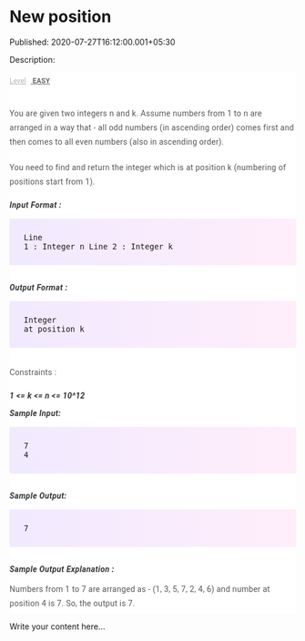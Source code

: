 # New position

Published: 2020-07-27T16:12:00.001+05:30

Description: 
      <div dir="ltr" style="text-align: left;" trbidi="on">
      <div _ngcontent-ydg-c152="" class="padding" style="-webkit-font-smoothing: antialiased;
      background-color: white; font-family: Roboto, sans-serif; font-size: 16px; margin: 0px;
      padding: 0px 0px 15px;">
      <div _ngcontent-ydg-c152="" style="-webkit-font-smoothing: antialiased; margin: 0px;
      padding: 0px;">
      <a _ngcontent-ydg-c152="" class="key" href="https://www.blogger.com/null"
      style="-webkit-font-smoothing: antialiased; color: #b3b3b3; font-size: 12px; letter-spacing:
      0.27px; line-height: 30px; margin: 0px; padding: 0px;">Level</a><a
      _ngcontent-ydg-c152="" class="value" href="https://www.blogger.com/null"
      style="-webkit-font-smoothing: antialiased; color: #656565; font-size: 12px; font-weight: 700;
      letter-spacing: 0.27px; line-height: 30px; margin: 0px; padding: 0px 0px 0px
      8px;">&nbsp;EASY</a></div>
      </div>
      <div _ngcontent-ydg-c152="" class="description ng-star-inserted"
      style="-webkit-font-smoothing: antialiased; background-color: white; font-family: Roboto,
      sans-serif; font-size: 16px; margin: 0px; padding: 0px;">
      <h4
      id="you-are-given-two-integers-n-and-k-assume-numbers-from-1-to-n-are-arranged-in-a-way-that-all-odd-numbers-in-ascending-order-comes-first-and-then-comes-all-even-numbers-also-in-ascending-order"
      style="-webkit-font-smoothing: antialiased; color: #565656; font-size: 14px; font-weight: 400;
      letter-spacing: 0.3px; line-height: 25px; margin: 0px; padding: 15px 0px 5px;">
      You are given two integers n and k. Assume numbers from 1 to n are arranged in a way that -
      all odd numbers (in ascending order) comes first and then comes to all even numbers (also in
      ascending order).</h4>
      <h4
      id="you-are-given-two-integers-n-and-k-assume-numbers-from-1-to-n-are-arranged-in-a-way-that-all-odd-numbers-in-ascending-order-comes-first-and-then-comes-all-even-numbers-also-in-ascending-order"
      style="-webkit-font-smoothing: antialiased; color: #565656; font-size: 14px; font-weight: 400;
      letter-spacing: 0.3px; line-height: 25px; margin: 0px; padding: 15px 0px 5px;">
      You need to find and return the integer which is at position k (numbering of positions start
      from 1).</h4>
      <h5 id="input-format" style="-webkit-font-smoothing: antialiased; color: #353535;
      font-size: 14px; letter-spacing: 0.4px; margin: 0px; padding: 15px 0px 0px;">
      Input Format :</h5>
      <pre style="-webkit-font-smoothing: antialiased; background-image: linear-gradient(-90deg,
      rgba(255, 205, 242, 0.35), rgba(215, 193, 255, 0.35)); font-family: &quot;Open
      Sans&quot;, sans-serif; font-weight: 600; margin-bottom: 20px; margin-top: 20px;
      max-width: 866px; overflow-x: hidden; padding: 25px;"><code
      style="-webkit-font-smoothing: antialiased; margin: 0px; padding: 0px;">Line 1 : Integer n
      Line 2 : Integer k
      </code></pre>
      <h5 id="output-format" style="-webkit-font-smoothing: antialiased; color: #353535;
      font-size: 14px; letter-spacing: 0.4px; margin: 0px; padding: 15px 0px 0px;">
      Output Format :</h5>
      <pre style="-webkit-font-smoothing: antialiased; background-image: linear-gradient(-90deg,
      rgba(255, 205, 242, 0.35), rgba(215, 193, 255, 0.35)); font-family: &quot;Open
      Sans&quot;, sans-serif; font-weight: 600; margin-bottom: 20px; margin-top: 20px;
      max-width: 866px; overflow-x: hidden; padding: 25px;"><code
      style="-webkit-font-smoothing: antialiased; margin: 0px; padding: 0px;">Integer at position
      k
      </code></pre>
      <h4 id="constraints" style="-webkit-font-smoothing: antialiased; color: #565656; font-size:
      14px; font-weight: 400; letter-spacing: 0.3px; line-height: 25px; margin: 0px; padding: 15px
      0px 5px;">
      Constraints :</h4>
      <h5 id="1-lt-k-lt-n-lt-10-12" style="-webkit-font-smoothing: antialiased; color: #353535;
      font-size: 14px; letter-spacing: 0.4px; margin: 0px; padding: 15px 0px 0px;">
      <em style="-webkit-font-smoothing: antialiased; margin: 0px; padding: 0px;">1 &lt;=
      k &lt;= n &lt;= 10^12</em></h5>
      </div>
      <div _ngcontent-ydg-c152="" class="description ng-star-inserted"
      style="-webkit-font-smoothing: antialiased; background-color: white; font-family: Roboto,
      sans-serif; font-size: 16px; margin: 0px; padding: 0px;">
      <h5 id="sample-input" style="-webkit-font-smoothing: antialiased; color: #353535;
      font-size: 14px; letter-spacing: 0.4px; margin: 0px; padding: 15px 0px 0px;">
      Sample Input:</h5>
      <pre style="-webkit-font-smoothing: antialiased; background-image: linear-gradient(-90deg,
      rgba(255, 205, 242, 0.35), rgba(215, 193, 255, 0.35)); font-family: &quot;Open
      Sans&quot;, sans-serif; font-weight: 600; margin-bottom: 20px; margin-top: 20px;
      max-width: 866px; overflow-x: hidden; padding: 25px;"><code
      style="-webkit-font-smoothing: antialiased; margin: 0px; padding: 0px;">7
      4
      </code></pre>
      <h5 id="sample-output" style="-webkit-font-smoothing: antialiased; color: #353535;
      font-size: 14px; letter-spacing: 0.4px; margin: 0px; padding: 15px 0px 0px;">
      Sample Output:</h5>
      <pre style="-webkit-font-smoothing: antialiased; background-image: linear-gradient(-90deg,
      rgba(255, 205, 242, 0.35), rgba(215, 193, 255, 0.35)); font-family: &quot;Open
      Sans&quot;, sans-serif; font-weight: 600; margin-bottom: 20px; margin-top: 20px;
      max-width: 866px; overflow-x: hidden; padding: 25px;"><code
      style="-webkit-font-smoothing: antialiased; margin: 0px; padding: 0px;">7
      </code></pre>
      <h5 id="sample-output-explanation" style="-webkit-font-smoothing: antialiased; color:
      #353535; font-size: 14px; letter-spacing: 0.4px; margin: 0px; padding: 15px 0px 0px;">
      Sample Output Explanation :</h5>
      <h4
      id="numbers-from-1-to-7-are-arranged-as-1-3-5-7-2-4-6-and-number-at-position-4-is-7-so-output-is-7"
      style="-webkit-font-smoothing: antialiased; color: #565656; font-size: 14px; font-weight: 400;
      letter-spacing: 0.3px; line-height: 25px; margin: 0px; padding: 15px 0px 5px;">
      Numbers from 1 to 7 are arranged as - (1, 3, 5, 7, 2, 4, 6) and number at position 4 is 7. So,
      the output is 7.</h4>
      </div>
      <script
      src="https://gist.github.com/Svastikkka/7c2157f5ead5b9cdccf87b0026e378db.js"></script></div>


Write your content here...